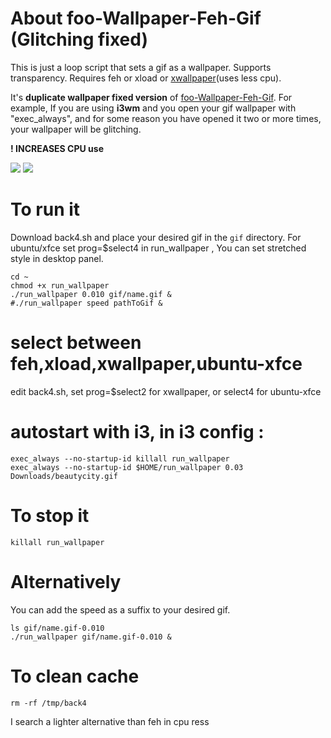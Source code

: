# About foo-Wallpaper-Feh-Gif (Glitching fixed)
This is just a loop script that sets a gif as a wallpaper. Supports transparency. Requires feh or xload or [xwallpaper](https://github.com/stoeckmann/xwallpaper)(uses less cpu).

It's **duplicate wallpaper fixed version** of [foo-Wallpaper-Feh-Gif](https://github.com/thomas10-10/foo-Wallpaper-Feh-Gif). For example, If you are using **i3wm** and you open your gif wallpaper with "exec_always", and for some reason you have opened it two or more times, your wallpaper will be glitching.

**! INCREASES CPU use**

<img src="https://github.com/thomas10-10/foo-Wallpaper-Feh-Gif/raw/master/desktop-animation2.gif"  />
<img src="https://github.com/thomas10-10/foo-Wallpaper-Feh-Gif/raw/master/desktop-animation4.gif"  />

# To run it
Download back4.sh and place your desired gif in the `gif` directory.
For ubuntu/xfce set prog=$select4 in run_wallpaper , You can set stretched style in desktop panel.

```
cd ~
chmod +x run_wallpaper
./run_wallpaper 0.010 gif/name.gif &
#./run_wallpaper speed pathToGif &
```

# select between feh,xload,xwallpaper,ubuntu-xfce
edit back4.sh, set prog=$select2 for xwallpaper, or select4 for ubuntu-xfce

# autostart with i3, in i3 config :

```
exec_always --no-startup-id killall run_wallpaper 
exec_always --no-startup-id $HOME/run_wallpaper 0.03 Downloads/beautycity.gif
```

# To stop it
```
killall run_wallpaper
```

# Alternatively

You can add the speed as a suffix to your desired gif.

```
ls gif/name.gif-0.010
./run_wallpaper gif/name.gif-0.010 &
```


# To clean cache
 ```
rm -rf /tmp/back4
```

I search a lighter alternative than feh in cpu ress



